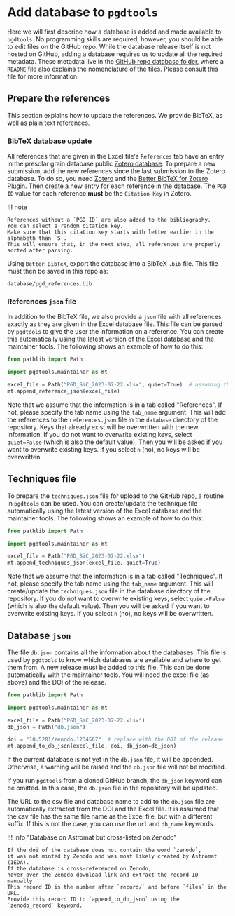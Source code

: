 # Add database to ``pgdtools``

Here we will first describe how a database is added and made available to `pgdtools`.
No programming skills are required, however, you should be able to edit files on the GitHub repo.
While the database release itself is not hosted on GitHub,
adding a database requires us to update all the required metadata.
These metadata live in the
[GitHub repo database folder](https://github.com/NASA-Planetary-Science/pgdtools/tree/main/database),
where a `README` file also explains the nomenclature of the files.
Please consult this file for more information.

## Prepare the references

This section explains how to update the references.
We provide BibTeX, as well as plain text references.

### BibTeX database update

All references that are given in the Excel file's `References` tab
have an entry in the presolar grain database public
[Zotero database](https://www.zotero.org/groups/4928655/presolar_grain_database).
To prepare a new submission,
add the new references since the last submission to the Zotero database.
To do so,
you need [Zotero](https://www.zotero.org)
and the
[Better BibTeX for Zotero Plugin](https://retorque.re/zotero-better-bibtex).
Then create a new entry for each reference in the database.
The `PGD ID` value for each reference **must** be
the `Citation Key` in Zotero.

!!! note

    References without a `PGD ID` are also added to the bibliography.
    You can select a random citation key.
    Make sure that this citation key starts with letter earlier in the alphabeth than `S`.
    This will ensure that, in the next step, all references are properly sorted after parsing.

Using `Better BibTeX`, export the database into a BibTeX `.bib` file.
This file must then be saved in this repo as:

```
database/pgd_references.bib
```

### References `json` file

In addition to the BibTeX file,
we also provide a `json` file with all references exactly as they are given in the Excel database file.
This file can be parsed by `pgdtools` to give the user the information on a reference.
You can create this automatically using the latest version of the Excel database and the maintainer tools.
The following shows an example of how to do this:

```python
from pathlib import Path

import pgdtools.maintainer as mt

excel_file = Path("PGD_SiC_2023-07-22.xlsx", quiet=True)  # assuming the file is in the current directory
mt.append_reference_json(excel_file)
```


Note that we assume that the information is in a tab called "References".
If not, please specify the tab name using the `tab_name` argument.
This will add the references to the `references.json` file in the `database` directory of the repository.
Keys that already exist will be overwritten with the new information.
If you do not want to overwrite existing keys,
select `quiet=False` (which is also the default value).
Then you will be asked if you want to overwrite existing keys.
If you select `n` (no), no keys will be overwritten.

## Techniques file

To prepare the `techniques.json` file for upload to the GitHub repo,
a routine in `pgdtools` can be used.
You can create/update the technique file automatically
using the latest version of the Excel database and the maintainer tools.
The following shows an example of how to do this:

```python
from pathlib import Path

import pgdtools.maintainer as mt

excel_file = Path("PGD_SiC_2023-07-22.xlsx")
mt.append_techniques_json(excel_file, quiet=True)
```

Note that we assume that the information is in a tab called "Techniques".
If not, please specify the tab name using the `tab_name` argument.
This will create/update the `techniques.json` file in the database directory of the repository.
If you do not want to overwrite existing keys,
select `quiet=False` (which is also the default value).
Then you will be asked if you want to overwrite existing keys.
If you select `n` (no), no keys will be overwritten.

## Database `json`

The file `db.json` contains all the information about the databases.
This file is used by `pgdtools` to know which databases are available
and where to get them from.
A new release must be added to this file.
This can be done automatically with the maintainer tools.
You will need the excel file (as above) and the DOI of the release.

```python
from pathlib import Path

import pgdtools.maintainer as mt

excel_file = Path("PGD_SiC_2023-07-22.xlsx")
db_json = Path("db.json")

doi = "10.5281/zenodo.1234567"  # replace with the DOI of the release
mt.append_to_db_json(excel_file, doi, db_json=db_json)
```

If the current database is not yet in the `db.json` file,
it will be appended.
Otherwise, a warning will be raised and the `db.json` file will not be modified.

If you run `pgdtools` from a cloned GitHub branch,
the `db_json` keyword can be omitted.
In this case, the `db.json` file in the repository will be updated.

The URL to the csv file and database name to add to the `db.json` file
are automatically extracted from the DOI and the Excel file.
It is assumed that the csv file has the same file name as the Excel file,
but with a different suffix.
If this is not the case, you can use the `url` and `db_name` keywords.

!!! info "Database on Astromat but cross-listed on Zenodo"

    If the doi of the database does not contain the word `zenodo`,
    it was not minted by Zenodo and was most likely created by Astromat (IEDA).
    If the database is cross-referenced on Zenodo,
    hover over the Zenodo download link and extract the record ID manually.
    This record ID is the number after `record/` and before `files` in the URL.
    Provide this record ID to `append_to_db_json` using the `zenodo_record` keyword.
